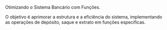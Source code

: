 Otimizando o Sistema Bancário com Funções.

O objetivo é aprimorar a estrutura e a eficiência do sistema, implementando as operações de depósito, saque e extrato em funções específicas. 